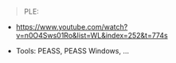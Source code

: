 >PLE: 

* https://www.youtube.com/watch?v=n0O4Sws01Ro&list=WL&index=252&t=774s

* Tools: PEASS, PEASS Windows, ...
